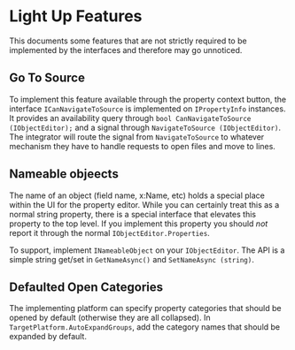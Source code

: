 # Light Up Features

This documents some features that are not strictly required to be implemented by the interfaces and therefore
may go unnoticed.

## Go To Source

To implement this feature available through the property context button, the interface `ICanNavigateToSource` is implemented on `IPropertyInfo` instances. It provides an availability query through `bool CanNavigateToSource (IObjectEditor);` and a signal through `NavigateToSource (IObjectEditor)`. The integrator will route the signal from `NavigateToSource` to whatever mechanism they have to handle requests to open files and move to lines.

## Nameable objeects

The name of an object (field name, x:Name, etc) holds a special place within the UI for the property editor. While you can certainly treat this as a normal string property, there is a special interface that elevates this property to the top level. If you implement this property you should _not_ report it through the normal `IObjectEditor.Properties`.

To support, implement `INameableObject` on your `IObjectEditor`. The API is a simple string get/set in `GetNameAsync()` and `SetNameAsync (string)`.

## Defaulted Open Categories

The implementing platform can specify property categories that should be opened by default (otherwise they are all collapsed). In `TargetPlatform.AutoExpandGroups`, add the category names that should be expanded by default.
